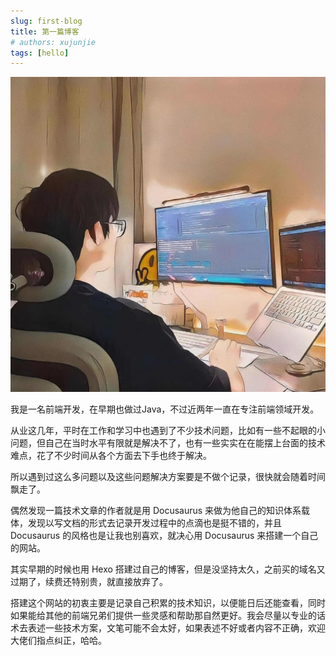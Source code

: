 ```yaml
---
slug: first-blog
title: 第一篇博客
# authors: xujunjie
tags: [hello]
---
```


![Docusaurus Plushie](/img/author_avatar.jpeg)

我是一名前端开发，在早期也做过Java，不过近两年一直在专注前端领域开发。

从业这几年，平时在工作和学习中也遇到了不少技术问题，比如有一些不起眼的小问题，但自己在当时水平有限就是解决不了，也有一些实实在在能摆上台面的技术难点，花了不少时间从各个方面去下手也终于解决。

所以遇到过这么多问题以及这些问题解决方案要是不做个记录，很快就会随着时间飘走了。

偶然发现一篇技术文章的作者就是用 Docusaurus 来做为他自己的知识体系载体，发现以写文档的形式去记录开发过程中的点滴也是挺不错的，并且 Docusaurus 的风格也是让我也别喜欢，就决心用 Docusaurus 来搭建一个自己的网站。

其实早期的时候也用 Hexo 搭建过自己的博客，但是没坚持太久，之前买的域名又过期了，续费还特别贵，就直接放弃了。

搭建这个网站的初衷主要是记录自己积累的技术知识，以便能日后还能查看，同时如果能给其他的前端兄弟们提供一些灵感和帮助那自然更好。我会尽量以专业的话术去表述一些技术方案，文笔可能不会太好，如果表述不好或者内容不正确，欢迎大佬们指点纠正，哈哈。



